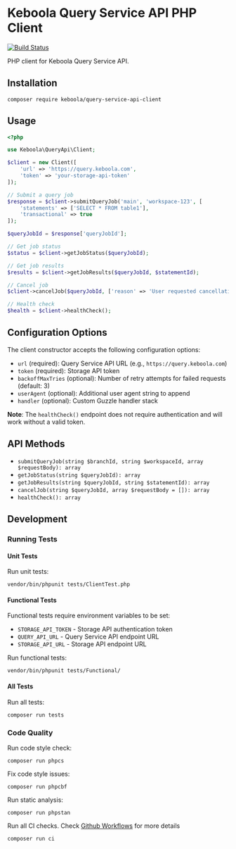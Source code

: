 # Keboola Query Service API PHP Client

[![Build Status](https://dev.azure.com/keboola-dev/Platform%20Libraries/_apis/build/status%2Fkeboola.platform-libraries?repoName=keboola%2Fplatform-libraries&branchName=main)](https://dev.azure.com/keboola-dev/Platform%20Libraries/_build/latest?definitionId=120&repoName=keboola%2Fplatform-libraries&branchName=main)

PHP client for Keboola Query Service API.

## Installation

```shell
composer require keboola/query-service-api-client
```

## Usage

```php
<?php

use Keboola\QueryApi\Client;

$client = new Client([
    'url' => 'https://query.keboola.com',
    'token' => 'your-storage-api-token'
]);

// Submit a query job
$response = $client->submitQueryJob('main', 'workspace-123', [
    'statements' => ['SELECT * FROM table1'],
    'transactional' => true
]);

$queryJobId = $response['queryJobId'];

// Get job status
$status = $client->getJobStatus($queryJobId);

// Get job results
$results = $client->getJobResults($queryJobId, $statementId);

// Cancel job
$client->cancelJob($queryJobId, ['reason' => 'User requested cancellation']);

// Health check
$health = $client->healthCheck();
```

## Configuration Options

The client constructor accepts the following configuration options:

- `url` (required): Query Service API URL (e.g., `https://query.keboola.com`)
- `token` (required): Storage API token
- `backoffMaxTries` (optional): Number of retry attempts for failed requests (default: 3)
- `userAgent` (optional): Additional user agent string to append
- `handler` (optional): Custom Guzzle handler stack

**Note**: The `healthCheck()` endpoint does not require authentication and will work without a valid token.

## API Methods

- `submitQueryJob(string $branchId, string $workspaceId, array $requestBody): array`
- `getJobStatus(string $queryJobId): array`
- `getJobResults(string $queryJobId, string $statementId): array`
- `cancelJob(string $queryJobId, array $requestBody = []): array`
- `healthCheck(): array`

## Development

### Running Tests

#### Unit Tests
Run unit tests:
```shell
vendor/bin/phpunit tests/ClientTest.php
```

#### Functional Tests
Functional tests require environment variables to be set:

- `STORAGE_API_TOKEN` - Storage API authentication token
- `QUERY_API_URL` - Query Service API endpoint URL  
- `STORAGE_API_URL` - Storage API endpoint URL

Run functional tests:
```shell
vendor/bin/phpunit tests/Functional/
```

#### All Tests
Run all tests:
```shell
composer run tests
```

### Code Quality

Run code style check:
```shell
composer run phpcs
```

Fix code style issues:
```shell
composer run phpcbf
```

Run static analysis:
```shell
composer run phpstan
```

Run all CI checks. Check [Github Workflows](./.github/workflows) for more details
```shell
composer run ci
```
